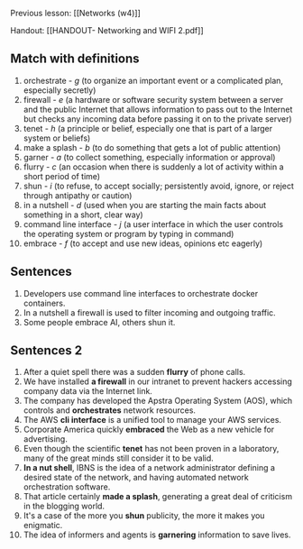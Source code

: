 Previous lesson: [[Networks (w4)]] 

Handout: [[HANDOUT- Networking and WIFI 2.pdf]]

## Match with definitions

1. orchestrate - *g* (to organize an important event or a complicated plan, especially secretly)
2. firewall - *e* (a hardware or software security system between a server and the public Internet that allows information to pass out to the Internet but checks any incoming data before passing it on to the private server)
3. tenet - *h* (a principle or belief, especially one that is part of a larger system or beliefs)
4. make a splash - *b* (to do something that gets a lot of public attention)
5. garner - *a* (to collect something, especially information or approval)
6. flurry - *c* (an occasion when there is suddenly a lot of activity within a short period of time)
7. shun - *i* (to refuse, to accept socially; persistently avoid, ignore, or reject through antipathy or caution)
8. in a nutshell - *d* (used when you are starting the main facts about something in a short, clear way)
9. command line interface - *j* (a user interface in which the user controls the operating system or program by typing in command)
10. embrace - *f* (to accept and use new ideas, opinions etc eagerly)

## Sentences

1. Developers use command line interfaces to orchestrate docker containers.
2. In a nutshell a firewall is used to filter incoming and outgoing traffic.
3. Some people embrace AI, others shun it.

## Sentences 2

1. After a quiet spell there was a sudden **flurry** of phone calls.
2. We have installed **a firewall** in our intranet to prevent hackers accessing company data via the Internet link.
3. The company has developed the Apstra Operating System (AOS), which controls and **orchestrates** network resources.
4. The AWS **cli interface** is a unified tool to manage your AWS services.
5. Corporate America quickly **embraced** the Web as a new vehicle for advertising.
6. Even though the scientific **tenet** has not been proven in a laboratory, many of the great minds still consider it to be valid.
7. **In a nut shell**, IBNS is the idea of a network administrator defining a desired state of the network, and having automated network orchestration software.
8. That article certainly **made a splash**, generating a great deal of criticism in the blogging world.
9. It's a case of the more you **shun** publicity, the more it makes you enigmatic.
10. The idea of informers and agents is **garnering** information to save lives. 